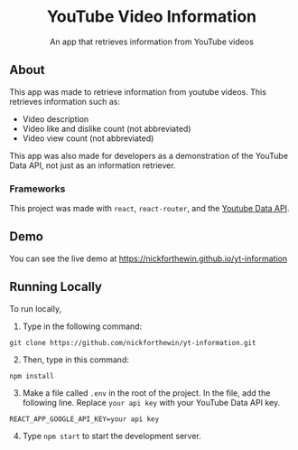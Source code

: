 <h1 align="center">YouTube Video Information</h1>

<p align="center">An app that retrieves information from YouTube videos</p>

## About

This app was made to retrieve information from youtube videos. This retrieves information such as:

* Video description
* Video like and dislike count (not abbreviated)
* Video view count (not abbreviated)

This app was also made for developers as a demonstration of the YouTube Data API, not just as an information retriever.

### Frameworks

This project was made with `react`, `react-router`, and the [Youtube Data API](https://developers.google.com/youtube/v3/getting-started).

## Demo

You can see the live demo at <https://nickforthewin.github.io/yt-information>

## Running Locally

To run locally,

1. Type in the following command:

```
git clone https://github.com/nickforthewin/yt-information.git
```

2. Then, type in this command:

```
npm install
```

3. Make a file called `.env` in the root of the project. In the file, add the following line. Replace `your api key` with your YouTube Data API key.

```
REACT_APP_GOOGLE_API_KEY=your api key
```

4. Type `npm start` to start the development server.